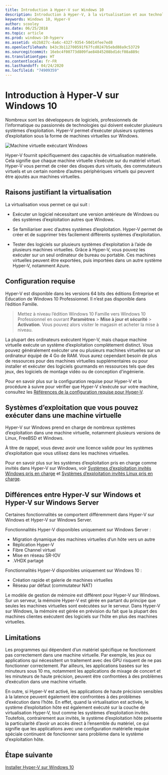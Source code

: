 ```yaml
---
title: Introduction à Hyper-V sur Windows 10
description: Introduction à Hyper-V, à la virtualisation et aux technologies connexes.
keywords: Windows 10, Hyper-V
author: scooley
ms.date: 06/25/2018
ms.topic: article
ms.prod: windows-10-hyperv
ms.assetid: eb2b827c-4a6c-4327-9354-50d14fee7ed8
ms.openlocfilehash: b43c3b112700591f67fcd0247b5ebd88a9c53729
ms.sourcegitcommit: 16ebc4f00773d809fae84845208bd1dcf08a889c
ms.translationtype: HT
ms.contentlocale: fr-FR
ms.lasthandoff: 04/24/2020
ms.locfileid: "74909359"
---
```

# <a name="introduction-to-hyper-v-on-windows-10"></a>Introduction à Hyper-V sur Windows 10

Nombreux sont les développeurs de logiciels, professionnels de l’informatique ou passionnés de technologies qui doivent exécuter plusieurs systèmes d’exploitation. Hyper-V permet d’exécuter plusieurs systèmes d’exploitation sous la forme de machines virtuelles sur Windows.

![Machine virtuelle exécutant Windows](media/HyperVNesting.png)

Hyper-V fournit spécifiquement des capacités de virtualisation matérielle.  Cela signifie que chaque machine virtuelle s’exécute sur du matériel virtuel.  Hyper-V vous permet de créer des disques durs virtuels, des commutateurs virtuels et un certain nombre d’autres périphériques virtuels qui peuvent être ajoutés aux machines virtuelles.

## <a name="reasons-to-use-virtualization"></a>Raisons justifiant la virtualisation

La virtualisation vous permet ce qui suit :

* Exécuter un logiciel nécessitant une version antérieure de Windows ou des systèmes d’exploitation autres que Windows.

* Se familiariser avec d’autres systèmes d’exploitation. Hyper-V permet de créer et de supprimer très facilement différents systèmes d’exploitation.

* Tester des logiciels sur plusieurs systèmes d’exploitation à l’aide de plusieurs machines virtuelles. Grâce à Hyper-V, vous pouvez les exécuter sur un seul ordinateur de bureau ou portable. Ces machines virtuelles peuvent être exportées, puis importées dans un autre système Hyper-V, notamment Azure.

## <a name="system-requirements"></a>Configuration requise

Hyper-V est disponible dans les versions 64 bits des éditions Entreprise et Éducation de Windows 10 Professionnel. Il n’est pas disponible dans l’édition Famille.

> Mettez à niveau l’édition Windows 10 Famille vers Windows 10 Professionnel en ouvrant **Paramètres** > **Mise à jour et sécurité** > **Activation**. Vous pouvez alors visiter le magasin et acheter la mise à niveau.

La plupart des ordinateurs exécutent Hyper-V, mais chaque machine virtuelle exécute un système d’exploitation complètement distinct.  Vous pouvez généralement exécuter une ou plusieurs machines virtuelles sur un ordinateur équipé de 4 Go de RAM. Vous aurez cependant besoin de plus de ressources pour des machines virtuelles supplémentaires ou pour installer et exécuter des logiciels gourmands en ressources tels que des jeux, des logiciels de montage vidéo ou de conception d'ingénierie.

Pour en savoir plus sur la configuration requise pour Hyper-V et la procédure à suivre pour vérifier que Hyper-V s’exécute sur votre machine, consultez les [Références de la configuration requise pour Hyper-V](../reference/hyper-v-requirements.md).

## <a name="operating-systems-you-can-run-in-a-virtual-machine"></a>Systèmes d’exploitation que vous pouvez exécuter dans une machine virtuelle

Hyper-V sur Windows prend en charge de nombreux systèmes d’exploitation dans une machine virtuelle, notamment plusieurs versions de Linux, FreeBSD et Windows.

À titre de rappel, vous devez avoir une licence valide pour les systèmes d’exploitation que vous utilisez dans les machines virtuelles.

Pour en savoir plus sur les systèmes d’exploitation pris en charge comme invités dans Hyper-V sur Windows, voir [Systèmes d’exploitation invités Windows pris en charge](supported-guest-os.md) et [Systèmes d’exploitation invités Linux pris en charge](https://docs.microsoft.com/windows-server/virtualization/hyper-v/Supported-Linux-and-FreeBSD-virtual-machines-for-Hyper-V-on-Windows).

## <a name="differences-between-hyper-v-on-windows-and-hyper-v-on-windows-server"></a>Différences entre Hyper-V sur Windows et Hyper-V sur Windows Server

Certaines fonctionnalités se comportent différemment dans Hyper-V sur Windows et Hyper-V sur Windows Server.

Fonctionnalités Hyper-V disponibles uniquement sur Windows Server :

* Migration dynamique des machines virtuelles d’un hôte vers un autre
* Réplication Hyper-V
* Fibre Channel virtuel
* Mise en réseau SR-IOV
* .VHDX partagé

Fonctionnalités Hyper-V disponibles uniquement sur Windows 10 :

* Création rapide et galerie de machines virtuelles
* Réseau par défaut (commutateur NAT)

Le modèle de gestion de mémoire est différent pour Hyper-V sur Windows. Sur un serveur, la mémoire Hyper-V est gérée en partant du principe que seules les machines virtuelles sont exécutées sur le serveur. Dans Hyper-V sur Windows, la mémoire est gérée en prévision du fait que la plupart des machines clientes exécutent des logiciels sur l’hôte en plus des machines virtuelles.

## <a name="limitations"></a>Limitations

Les programmes qui dépendent d’un matériel spécifique ne fonctionnent pas correctement dans une machine virtuelle. Par exemple, les jeux ou applications qui nécessitent un traitement avec des GPU risquent de ne pas fonctionner correctement. Par ailleurs, les applications basées sur les minuteurs sous 10 ms, notamment les applications de mixage de concert et les minuteurs de haute précision, peuvent être confrontées à des problèmes d’exécution dans une machine virtuelle.

En outre, si Hyper-V est activé, les applications de haute précision sensibles à la latence peuvent également être confrontées à des problèmes d’exécution dans l’hôte.  En effet, quand la virtualisation est activée, le système d’exploitation hôte est également exécuté sur la couche de virtualisation Hyper-V, tout comme les systèmes d’exploitation invités. Toutefois, contrairement aux invités, le système d’exploitation hôte présente la particularité d’avoir un accès direct à l’ensemble du matériel, ce qui signifie que les applications avec une configuration matérielle requise spéciale continuent de fonctionner sans problème dans le système d’exploitation hôte.

## <a name="next-step"></a>Étape suivante

[Installer Hyper-V sur Windows 10](../quick-start/enable-hyper-v.md)
